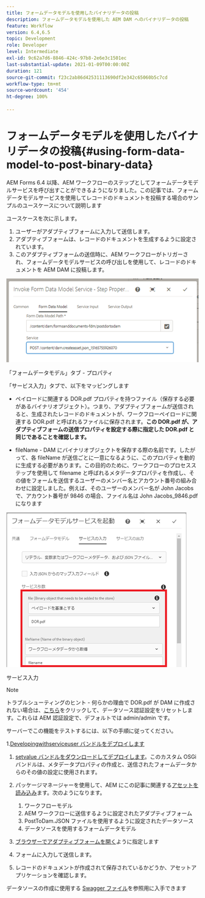 ```yaml
---
title: フォームデータモデルを使用したバイナリデータの投稿
description: フォームデータモデルを使用した AEM DAM へのバイナリデータの投稿
feature: Workflow
version: 6.4,6.5
topic: Development
role: Developer
level: Intermediate
exl-id: 9c62a7d6-8846-424c-97b8-2e6e3c1501ec
last-substantial-update: 2021-01-09T00:00:00Z
duration: 121
source-git-commit: f23c2ab86d42531113690df2e342c65060b5c7cd
workflow-type: tm+mt
source-wordcount: '454'
ht-degree: 100%

---
```


# フォームデータモデルを使用したバイナリデータの投稿{#using-form-data-model-to-post-binary-data}

AEM Forms 6.4 以降、AEM ワークフローのステップとしてフォームデータモデルサービスを呼び出すことができるようになりました。この記事では、フォームデータモデルサービスを使用してレコードのドキュメントを投稿する場合のサンプルのユースケースについて説明します

ユースケースを次に示します。

1. ユーザーがアダプティブフォームに入力して送信します。
1. アダプティブフォームは、レコードのドキュメントを生成するように設定されています。
1. このアダプティブフォームの送信時に、AEM ワークフローがトリガーされ、フォームデータモデルサービスの呼び出しを使用して、レコードのドキュメントを AEM DAM に投稿します。

![posttodam](assets/posttodamshot1.png)

「フォームデータモデル」タブ - プロパティ

「サービス入力」タブで、以下をマッピングします

* ペイロードに関連する DOR.pdf プロパティを持つファイル（保存する必要があるバイナリオブジェクト）。つまり、アダプティブフォームが送信されると、生成されたレコードのドキュメントが、ワークフローペイロードに関連する DOR.pdf と呼ばれるファイルに保存されます。**この DOR.pdf が、アダプティブフォームの送信プロパティを設定する際に指定した DOR.pdf と同じであることを確認します。**

* fileName - DAM にバイナリオブジェクトを保存する際の名前です。したがって、各 fileName が送信ごとに一意になるように、このプロパティを動的に生成する必要があります。この目的のために、ワークフローのプロセスステップを使用して filename と呼ばれるメタデータプロパティを作成し、その値をフォームを送信するユーザーのメンバー名とアカウント番号の組み合わせに設定しました。例えば、そのユーザーのメンバー名が John Jacobs で、アカウント番号が 9846 の場合、ファイル名は John Jacobs_9846.pdf になります

![fdmserviceinput](assets/fdminputservice.png)

サービス入力

>[!NOTE]
>
>トラブルシューティングのヒント - 何らかの理由で DOR.pdf が DAM に作成されない場合は、[こちら](http://localhost:4502/mnt/overlay/fd/fdm/gui/components/admin/fdmcloudservice/properties.html?item=%2Fconf%2Fglobal%2Fsettings%2Fcloudconfigs%2Ffdm%2Fpostdortodam)をクリックして、データソース認証設定をリセットします。これらは AEM 認証設定で、デフォルトでは admin/admin です。

サーバーでこの機能をテストするには、以下の手順に従ってください。

1.[Developingwithserviceuser バンドルをデプロイします](/help/forms/assets/common-osgi-bundles/DevelopingWithServiceUser.jar)

1. [setvalue バンドルをダウンロードしてデプロイします](/help/forms/assets/common-osgi-bundles/SetValueApp.core-1.0-SNAPSHOT.jar)。このカスタム OSGi バンドルは、メタデータプロパティの作成と、送信されたフォームデータからのその値の設定に使用されます。

1. パッケージマネージャーを使用して、AEM にこの記事に関連する[アセットを読み込み](assets/postdortodam.zip)ます。次のようになります。

   1. ワークフローモデル
   1. AEM ワークフローに送信するように設定されたアダプティブフォーム
   1. PostToDam.JSON ファイルを使用するように設定されたデータソース
   1. データソースを使用するフォームデータモデル

1. [ブラウザーでアダプティブフォームを開く](http://localhost:4502/content/dam/formsanddocuments/helpx/timeoffrequestform/jcr:content?wcmmode=disabled)ように指定します
1. フォームに入力して送信します。
1. レコードのドキュメントが作成されて保存されているかどうか、アセットアプリケーションを確認します。


データソースの作成に使用する [Swagger ファイル](http://localhost:4502/conf/global/settings/cloudconfigs/fdm/postdortodam/jcr:content/swaggerFile)を参照用に入手できます
